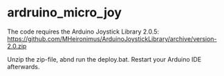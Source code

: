 # ardruino_micro_joy

The code requires the Arduino Joystick Library 2.0.5:
https://github.com/MHeironimus/ArduinoJoystickLibrary/archive/version-2.0.zip

Unzip the zip-file, abnd run the deploy.bat. Restart your Arduino IDE afterwards.
